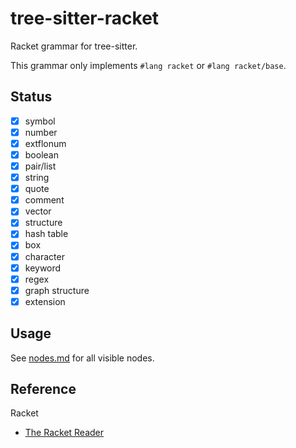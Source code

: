 # tree-sitter-racket

Racket grammar for tree-sitter.

This grammar only implements `#lang racket` or `#lang racket/base`.

## Status

- [x] symbol
- [x] number
- [x] extflonum
- [x] boolean
- [x] pair/list
- [x] string
- [x] quote
- [x] comment
- [x] vector
- [x] structure
- [x] hash table
- [x] box
- [x] character
- [x] keyword
- [x] regex
- [x] graph structure
- [x] extension

## Usage

See [nodes.md](./nodes.md) for all visible nodes.

## Reference

Racket

- [The Racket Reader](https://docs.racket-lang.org/reference/reader.html)

